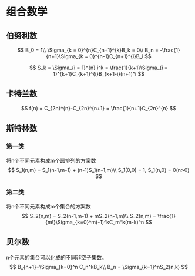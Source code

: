 # 组合数学

## 伯努利数

$$
B_0 = 1\\
\Sigma_{k = 0}^{n}C_{n+1}^{k}B_k = 0\\
B_n = -\frac{1}{n+1}\Sigma_{k = 0}^{n-1}C_{n+1}^{i}B_i
$$


$$
S_k = \Sigma_{i = 1}^{n} i^k = \frac{1}{k+1}\Sigma_{i = 1}^{k+1}C_{k+1}^{i}B_{k+1-i}(n+1)^i
$$

## 卡特兰数

$$
f(n) = C_{2n}^{n}-C_{2n}^{n+1} = \frac{1}{n+1}C_{2n}^{n}
$$

## 斯特林数

### 第一类

将n个不同元素构成m个圆排列的方案数
$$
S_1(n,m) = S_1(n-1,m-1) + (n-1)S_1(n-1,m)\\
S_1(0,0) = 1, S_1(n,0) = 0(n>0)
$$


### 第二类

将n个不同元素构成m个集合的方案数
$$
S_2(n,m) = S_2(n-1,m-1) + mS_2(n-1,m)\\
S_2(n,m) = \frac{1}{m!}\Sigma_{k=0}^m(-1)^kC_m^k(m-k)^n
$$

## 贝尔数

n个元素的集合可以化成的不同非空子集数。
$$
B_{n+1}=\Sigma_{k=0}^n C_n^kB_k\\
B_n = \Sigma_{k=1}^nS_2(n,k)
$$
